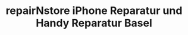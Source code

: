 ---
title: "repairNstore iPhone Reparatur und Handy Reparatur Basel"
url: /basel/repairnstore-iphone-reparatur-und-handy-reparatur-basel/
shop: Computer
---